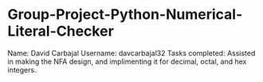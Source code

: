 # Group-Project-Python-Numerical-Literal-Checker

Name: David Carbajal
Username: davcarbajal32
Tasks completed: Assisted in making the NFA design, and implimenting it for decimal, octal, and hex integers. 

